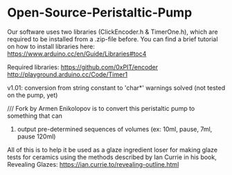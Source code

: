 # Open-Source-Peristaltic-Pump

Our software uses two libraries (ClickEncoder.h & TimerOne.h), which are required to be installed from a .zip-file before. You can find a brief tutorial on how to install libraries here:
https://www.arduino.cc/en/Guide/Libraries#toc4

Required libraries:
https://github.com/0xPIT/encoder
http://playground.arduino.cc/Code/Timer1

v1.01: conversion from string constant to 'char*' warnings solved (not tested on the pump, yet)

/// 
Fork by Armen Enikolopov is to convert this peristaltic pump to something that can 
1) output pre-determined sequences of volumes (ex: 10ml, pause, 7ml, pause 120ml)

All of this is to help it be used as a glaze ingredient loser for making glaze tests for ceramics using the methods described by Ian Currie in his book, Revealing Glazes: 
https://ian.currie.to/revealing-outline.html
